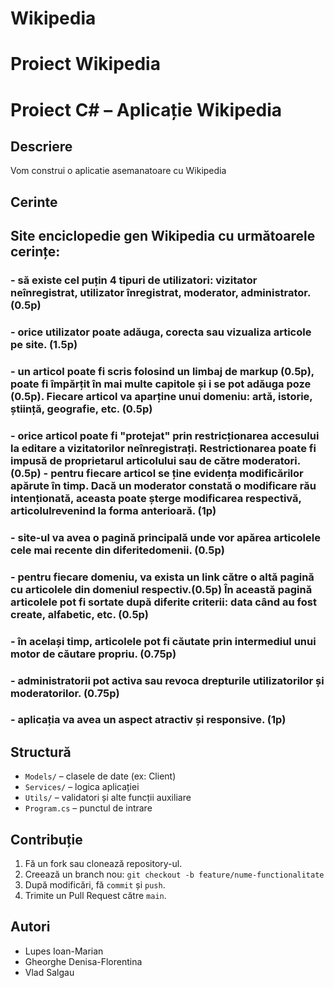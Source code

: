 # Wikipedia
# Proiect Wikipedia


# Proiect C# – Aplicație Wikipedia

## Descriere
Vom construi o aplicatie asemanatoare cu Wikipedia


## Cerinte 
  ## Site enciclopedie gen Wikipedia cu următoarele cerințe:
### - să existe cel puțin 4 tipuri de utilizatori: vizitator neînregistrat, utilizator înregistrat, moderator, administrator. (0.5p)
### - orice utilizator poate adăuga, corecta sau vizualiza articole pe site. (1.5p)
### - un articol poate fi scris folosind un limbaj de markup (0.5p), poate fi împărțit în mai multe capitole și i se pot adăuga poze (0.5p). Fiecare articol va aparține unui domeniu: artă, istorie, știință, geografie, etc. (0.5p)
### - orice articol poate fi "protejat" prin restricționarea accesului la editare a vizitatorilor neînregistrați. Restrictionarea poate fi impusă de proprietarul articolului sau de către moderatori. (0.5p) - pentru fiecare articol se ține evidența modificărilor apărute în timp. Dacă un moderator constată o modificare rău intenționată, aceasta poate șterge modificarea respectivă, articolulrevenind la forma anterioară. (1p)
### - site-ul va avea o pagină principală unde vor apărea articolele cele mai recente din diferitedomenii. (0.5p)
### - pentru fiecare domeniu, va exista un link către o altă pagină cu articolele din domeniul respectiv.(0.5p) În această pagină articolele pot fi sortate după diferite criterii: data când au fost create, alfabetic, etc. (0.5p)
### - în același timp, articolele pot fi căutate prin intermediul unui motor de căutare propriu. (0.75p)
### - administratorii pot activa sau revoca drepturile utilizatorilor și moderatorilor. (0.75p)
### - aplicația va avea un aspect atractiv și responsive. (1p)

## Structură
- `Models/` – clasele de date (ex: Client)
- `Services/` – logica aplicației
- `Utils/` – validatori și alte funcții auxiliare
- `Program.cs` – punctul de intrare

## Contribuție
1. Fă un fork sau clonează repository-ul.
2. Creează un branch nou: `git checkout -b feature/nume-functionalitate`
3. După modificări, fă `commit` și `push`.
4. Trimite un Pull Request către `main`.

## Autori
- Lupes Ioan-Marian
- Gheorghe Denisa-Florentina
- Vlad Salgau
